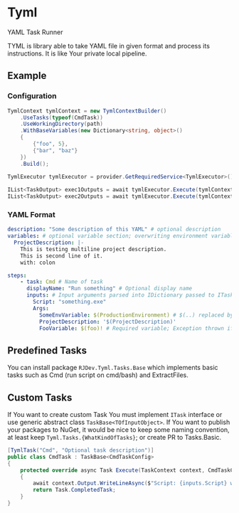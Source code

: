 # Tyml
YAML Task Runner

TYML is library able to take YAML file in given format and process its instructions. It is like Your private local pipeline.

## Example

### Configuration
```c#
TymlContext tymlContext = new TymlContextBuilder()
    .UseTasks(typeof(CmdTask))
    .UseWorkingDirectory(path)
    .WithBaseVariables(new Dictionary<string, object>()
    {
        {"foo", 5},
        {"bar", "baz"}
    })
    .Build();
    
TymlExecutor tymlExecutor = provider.GetRequiredService<TymlExecutor>();

IList<TaskOutput> exec1Outputs = await tymlExecutor.Execute(tymlContext, CONTENT_OF_YAML_FILE);
IList<TaskOutput> exec2Outputs = await tymlExecutor.Execute(tymlContext, CONTENT_OF_SOME_OTHER_YAML_FILE);
```

### YAML Format
```yaml
description: "Some description of this YAML" # optional description
variables: # optional variable section; overwriting environment variables and TymlContext variables.
  ProjectDescription: |-
    This is testing multiline project description.
    This is second line of it.
    with: colon

steps:
    - task: Cmd # Name of task
      displayName: "Run something" # Optional display name
      inputs: # Input arguments parsed into IDictionary passed to ITask.Execute or parsed into generic type of TaskBase<TInputs> if you inherit from that 
        Script: "something.exe"
        Args:
          SomeEnvVariable: $(ProductionEnvironment) # $(..) replaced by variable value before execution if defined
          ProjectDescription: '$(ProjectDescription)'
          FooVariable: $(foo)! # Required variable; Exception thrown if not defined
```

## Predefined Tasks 
You can install package `RJDev.Tyml.Tasks.Base` which implements basic tasks such as Cmd (run script on cmd/bash) and ExtractFiles.

## Custom Tasks
If You want to create custom Task You must implement `ITask` interface or use generic abstract class `TaskBase<TOfInputObject>`.
If You want to publish your packages to NuGet, it would be nice to keep some naming convention, at least keep `Tyml.Tasks.{WhatKindOfTasks}`; or create PR to Tasks.Basic.

```c#
[TymlTask("Cmd", "Optional task description")]
public class CmdTask : TaskBase<CmdTaskConfig>
{
    protected override async Task Execute(TaskContext context, CmdTaskConfig inputs)
    {
        await context.Output.WriteLineAsync($"Script: {inputs.Script} with args: {string.Join("; ", inputs.Args.Select(entry => entry.Key + ":" + entry.Value))}");
        return Task.CompletedTask;
    }
}
```